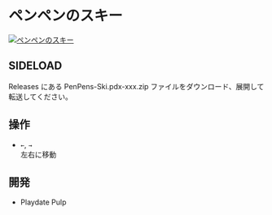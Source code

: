 # ペンペンのスキー

[![ペンペンのスキー](http://img.youtube.com/vi/tqcyAXpqmOo/0.jpg)](https://www.youtube.com/watch?v=tqcyAXpqmOo)

## SIDELOAD
Releases にある PenPens-Ski.pdx-xxx.zip ファイルをダウンロード、展開して転送してください。

## 操作
- `←`, `→`<br>左右に移動

## 開発
- Playdate Pulp
